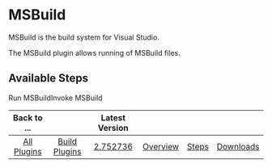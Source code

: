 
MSBuild
=======


MSBuild is the build system for Visual Studio.


The MSBuild plugin allows running of MSBuild files.



Available Steps
---------------


Run MSBuildInvoke MSBuild





|Back to ...||Latest Version||||
| :---: | :---: | :---: | :---: | :---: | :---: |
|[All Plugins](../../index.md)|[Build Plugins](../README.md)|[2.752736](https://raw.githubusercontent.com/UrbanCode/IBM-UCB-PLUGINS/main/files/MSBuild/MSBuild-2.752736.zip)|[Overview](overview.md)|[Steps](steps.md)|[Downloads](downloads.md)|
